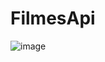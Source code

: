 # FilmesApi

![image](https://user-images.githubusercontent.com/106346422/227679694-23c91f42-de29-446e-90c9-b158c96e232d.png)
